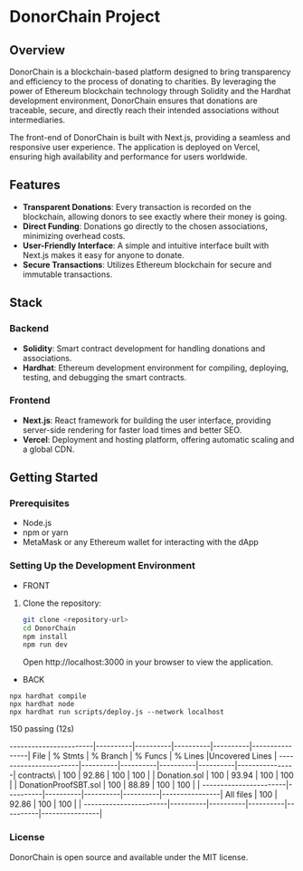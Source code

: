# DonorChain Project

## Overview

DonorChain is a blockchain-based platform designed to bring transparency and efficiency to the process of donating to charities. By leveraging the power of Ethereum blockchain technology through Solidity and the Hardhat development environment, DonorChain ensures that donations are traceable, secure, and directly reach their intended associations without intermediaries.

The front-end of DonorChain is built with Next.js, providing a seamless and responsive user experience. The application is deployed on Vercel, ensuring high availability and performance for users worldwide.

## Features

- **Transparent Donations**: Every transaction is recorded on the blockchain, allowing donors to see exactly where their money is going.
- **Direct Funding**: Donations go directly to the chosen associations, minimizing overhead costs.
- **User-Friendly Interface**: A simple and intuitive interface built with Next.js makes it easy for anyone to donate.
- **Secure Transactions**: Utilizes Ethereum blockchain for secure and immutable transactions.

## Stack

### Backend

- **Solidity**: Smart contract development for handling donations and associations.
- **Hardhat**: Ethereum development environment for compiling, deploying, testing, and debugging the smart contracts.

### Frontend

- **Next.js**: React framework for building the user interface, providing server-side rendering for faster load times and better SEO.
- **Vercel**: Deployment and hosting platform, offering automatic scaling and a global CDN.

## Getting Started

### Prerequisites

- Node.js
- npm or yarn
- MetaMask or any Ethereum wallet for interacting with the dApp

### Setting Up the Development Environment

- FRONT
1. Clone the repository:
   
   ```bash
   git clone <repository-url>
   cd DonorChain
   npm install
   npm run dev
   ```
   Open http://localhost:3000 in your browser to view the application.

- BACK

```
npx hardhat compile
npx hardhat node
npx hardhat run scripts/deploy.js --network localhost
```

 150 passing (12s)

-----------------------|----------|----------|----------|----------|----------------|
File                   |  % Stmts | % Branch |  % Funcs |  % Lines |Uncovered Lines |
-----------------------|----------|----------|----------|----------|----------------|
 contracts\            |      100 |    92.86 |      100 |      100 |                |
  Donation.sol         |      100 |    93.94 |      100 |      100 |                |
  DonationProofSBT.sol |      100 |    88.89 |      100 |      100 |                |
-----------------------|----------|----------|----------|----------|----------------|
All files              |      100 |    92.86 |      100 |      100 |                |
-----------------------|----------|----------|----------|----------|----------------|
### License
DonorChain is open source and available under the MIT license.